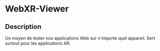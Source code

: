 # WebXR-Viewer

## Description

Un moyen de tester nos applications Web sur n'importe quel appareil.
Sert surtout pour les applications AR.
